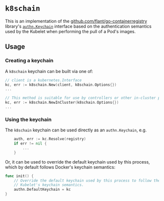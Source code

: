 # `k8schain`

This is an implementation of the [github.com/flant/go-containerregistry](
https://github.com/flant/go-containerregistry) library's [`authn.Keychain`](
https://godoc.org/github.com/flant/go-containerregistry/authn#Keychain)
interface based on the authentication semantics used by the Kubelet when
performing the pull of a Pod's images.

## Usage

### Creating a keychain

A `k8schain` keychain can be built via one of:

```go
// client is a kubernetes.Interface
kc, err := k8schain.New(client, k8schain.Options{})
...

// This method is suitable for use by controllers or other in-cluster processes.
kc, err := k8schain.NewInCluster(k8schain.Options{})
...
```

### Using the keychain

The `k8schain` keychain can be used directly as an `authn.Keychain`, e.g.

```go
	auth, err := kc.Resolve(registry)
	if err != nil {
		...
	}
```

Or, it can be used to override the default keychain used by this process,
which by default follows Docker's keychain semantics:

```go
func init() {
	// Override the default keychain used by this process to follow the
	// Kubelet's keychain semantics.
	authn.DefaultKeychain = kc
}
```
